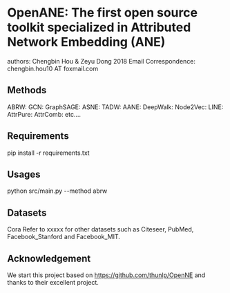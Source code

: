 # OpenANE: The first open source toolkit specialized in Attributed Network Embedding (ANE)
authors: Chengbin Hou & Zeyu Dong 2018
Email Correspondence: chengbin.hou10 AT foxmail.com

## Methods
ABRW:
GCN:
GraphSAGE:
ASNE:
TADW:
AANE:
DeepWalk:
Node2Vec:
LINE:
AttrPure:
AttrComb:
etc....

## Requirements
pip install -r requirements.txt

## Usages
python src/main.py --method abrw

## Datasets
Cora
Refer to xxxxx for other datasets such as Citeseer, PubMed, Facebook_Stanford and Facebook_MIT.

## Acknowledgement
We start this project based on https://github.com/thunlp/OpenNE and thanks to their excellent project.
